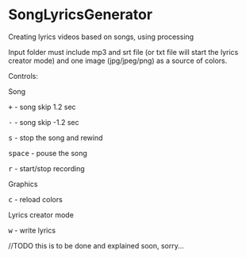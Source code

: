# SongLyricsGenerator
Creating lyrics videos based on songs, using processing

Input folder must include mp3 and srt file (or txt file will start the lyrics creator mode) and one image (jpg/jpeg/png) as a source of colors.



Controls:


Song

<kbd>+</kbd> - song skip 1.2 sec

<kbd>-</kbd> - song skip -1.2 sec

<kbd>s</kbd> - stop the song and rewind

<kbd>space</kbd> - pouse the song

<kbd>r</kbd> - start/stop recording


Graphics

<kbd>c</kbd> - reload colors


Lyrics creator mode

<kbd>w</kbd> - write lyrics


//TODO this is to be done and explained soon, sorry...
